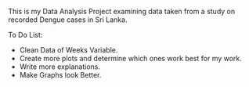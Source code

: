 This is my Data Analysis Project examining data taken from a study on recorded Dengue cases in Sri Lanka.

To Do List: 

- Clean Data of Weeks Variable. 
- Create more plots and determine which ones work best for my work. 
- Write more explanations. 
- Make Graphs look Better. 


